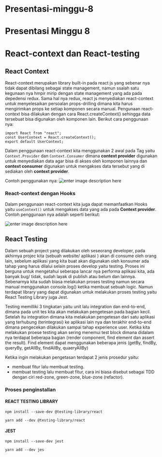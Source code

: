 # Presentasi-minggu-8

# Presentasi Minggu 8 
# React-context dan React-testing

## React Context

React-context merupakan library built-in pada react js yang sebenar nya tidak dapat dibilang sebagai state management, namun ssalah satu kegunaan nya hmpir mirip dengan state management yang ada pada depedensi redux. Sama hal nya redux, react js menyediakan react-context untuk menyelesaikan persoalan props-drilling dimana kita harus mengirimkan props ke setiap komponen secara manual. Pengunaan react-context bisa dilakukan dengan cara React.createContext() sehingga data tersebuat bisa digunakan oleh komponen lain. Berikut cara penggunaan nya: 

    import React from "react"; 
    const UserContext = React.createContext(); 
    export default UserContext;
Dalam penggunaan react-context kita menggunakan 2 awal pada Tag yaitu  `Context.Provider` dan `Context.Consumer` dimana **context provider** digunakan untuk menyediakan data agar bisa di akses oleh komponen lainnya dan **context consumer** digunakan untuk mengakses data tersebut yang di sediakan oleh **context provider**. 

Contoh penggunakan nya: 
![enter image description here](https://i.postimg.cc/NfZW9gS9/image.png)




### React-context dengan Hooks
Dalam penggunaan react-context kita juga dapat memanfaatkan Hooks yaitu `useContext()` untuk mengakses data yang ada pada **Context provider**. Contoh penggunaan nya adalah seperti berikut:

![enter image description here](https://i.postimg.cc/PJMf2CDq/image.png)
## React Testing
Dalam sebuah project yang dilakukan oleh seseorang developer, pada akhirnya projec kita (sebuah website/ aplikasi ) akan di consume oleh orang lain, sebelum aplikasi yang kita buat akan digunakan oleh konsumer ada tahap yang harus dilalui selain proses develop yaitu testing. Proses ini berguna untuk mengetahui seberapa lancar nya performa aplikasi kita, ada banyak bug/ tidak, sudah layak di publish atau belum dan lainnya. Sebenarnya kita sudah biasa melakukan proses testing namun secara manual menggunakan console.log() ketika membuat sebuah logic. Namun terdapat library yang dapat digunakan untuk melakukan proses testing yaitu React Testing Library juga Jest.

Testing memilliki 3 tingkatan yaitu unit lalu integration dan end-to-end, dimana pada unit tes kita akan melakukan pengetesan pada bagian kecil. Setelah itu integration dimana kita melakukan pengetesan dari satu aplikasi yang terhubung (terintegrasi) ke aplikasi lain nya dan terakhir end-to-end dimana pengecekan dilakukan sampai tahap experience user. Ketika kita melakukan proese testing akan sering menemui test block dimana didalam nya terdapat beberapa bagian (render component, find element dan assert the result). Find element dapat menggunakan beberapa jenis (getBy, findBy, queryBy, getAllBy, findAllBy, quaeryAllBy)

 Ketika ingin melakukan pengetasan terdapat 2 jenis prosedur yaitu:

 -  membuat fitur lalu membuat testing.  
 -  membuat testing lalu
   membuat fitur, cara ini biasa disebut sebagai TDD dengan ciri
   red-zone, green-zone, blue-zone (refactor).
### Proses penginstallan
#### REACT TESTING LIBRARY

    npm install --save-dev @testing-library/react
    
    yarn add --dev @testing-library/react

#### JEST

    npm install --save-dev jest
    
    yarn add --dev jes




